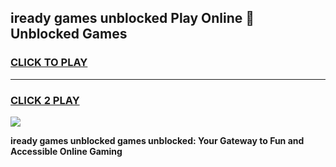 
## iready games unblocked Play Online 👋 Unblocked Games
<h3>
<a href="https://premium.freeplayer.one?title=iready_games_unblocked&ref=19F">CLICK TO PLAY</a></h3>
<hr>

<h3>
<a href="https://premium.freeplayer.one?title=iready_games_unblocked&ref=19F">CLICK 2 PLAY</a>
  
</h3>

<a href="https://premium.freeplayer.one?title=iready_games_unblocked&ref=19F"><img src="https://clearcache.store/games.png"></a>


**iready games unblocked games unblocked: Your Gateway to Fun and Accessible Online Gaming**
